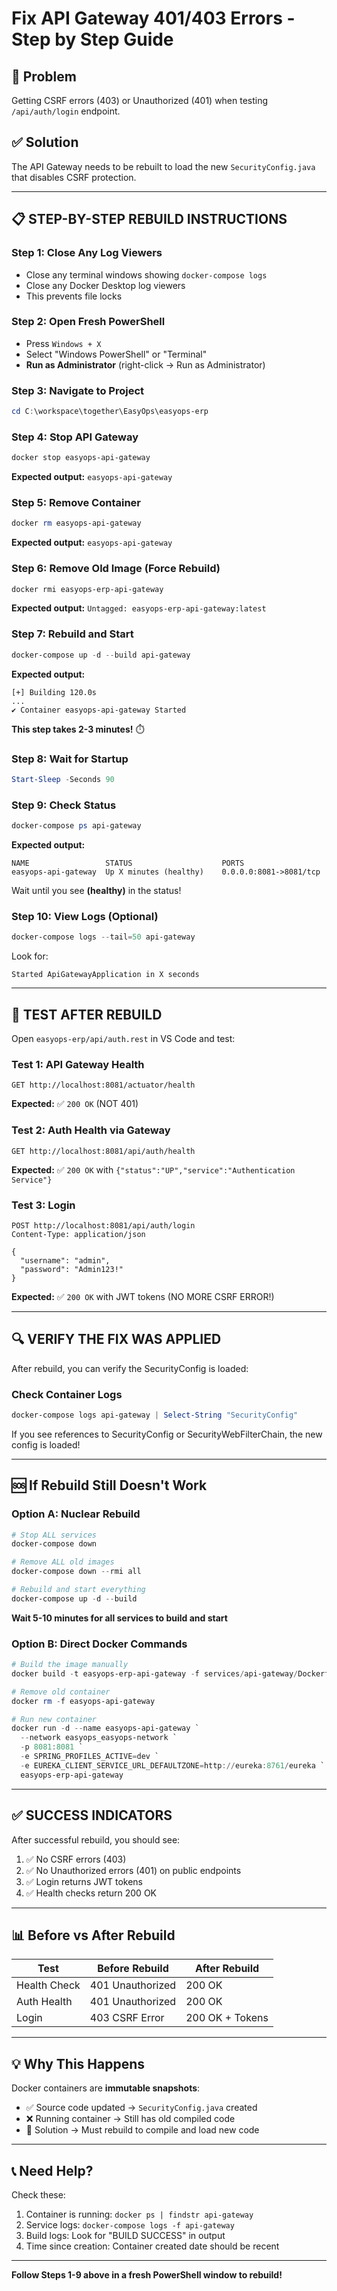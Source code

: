 # Fix API Gateway 401/403 Errors - Step by Step Guide

## 🔴 Problem
Getting CSRF errors (403) or Unauthorized (401) when testing `/api/auth/login` endpoint.

## ✅ Solution
The API Gateway needs to be rebuilt to load the new `SecurityConfig.java` that disables CSRF protection.

---

## 📋 **STEP-BY-STEP REBUILD INSTRUCTIONS**

### **Step 1: Close Any Log Viewers**
- Close any terminal windows showing `docker-compose logs`
- Close any Docker Desktop log viewers
- This prevents file locks

### **Step 2: Open Fresh PowerShell**
- Press `Windows + X`
- Select "Windows PowerShell" or "Terminal"
- **Run as Administrator** (right-click → Run as Administrator)

### **Step 3: Navigate to Project**
```powershell
cd C:\workspace\together\EasyOps\easyops-erp
```

### **Step 4: Stop API Gateway**
```powershell
docker stop easyops-api-gateway
```
**Expected output:** `easyops-api-gateway`

### **Step 5: Remove Container**
```powershell
docker rm easyops-api-gateway
```
**Expected output:** `easyops-api-gateway`

### **Step 6: Remove Old Image (Force Rebuild)**
```powershell
docker rmi easyops-erp-api-gateway
```
**Expected output:** `Untagged: easyops-erp-api-gateway:latest`

### **Step 7: Rebuild and Start**
```powershell
docker-compose up -d --build api-gateway
```

**Expected output:**
```
[+] Building 120.0s
...
✔ Container easyops-api-gateway Started
```

**This step takes 2-3 minutes!** ⏱️

### **Step 8: Wait for Startup**
```powershell
Start-Sleep -Seconds 90
```

### **Step 9: Check Status**
```powershell
docker-compose ps api-gateway
```

**Expected output:**
```
NAME                 STATUS                    PORTS
easyops-api-gateway  Up X minutes (healthy)    0.0.0.0:8081->8081/tcp
```

Wait until you see **(healthy)** in the status!

### **Step 10: View Logs (Optional)**
```powershell
docker-compose logs --tail=50 api-gateway
```

Look for:
```
Started ApiGatewayApplication in X seconds
```

---

## 🧪 **TEST AFTER REBUILD**

Open `easyops-erp/api/auth.rest` in VS Code and test:

### Test 1: API Gateway Health
```http
GET http://localhost:8081/actuator/health
```
**Expected:** ✅ `200 OK` (NOT 401)

### Test 2: Auth Health via Gateway
```http
GET http://localhost:8081/api/auth/health
```
**Expected:** ✅ `200 OK` with `{"status":"UP","service":"Authentication Service"}`

### Test 3: Login
```http
POST http://localhost:8081/api/auth/login
Content-Type: application/json

{
  "username": "admin",
  "password": "Admin123!"
}
```
**Expected:** ✅ `200 OK` with JWT tokens (NO MORE CSRF ERROR!)

---

## 🔍 **VERIFY THE FIX WAS APPLIED**

After rebuild, you can verify the SecurityConfig is loaded:

### Check Container Logs
```powershell
docker-compose logs api-gateway | Select-String "SecurityConfig"
```

If you see references to SecurityConfig or SecurityWebFilterChain, the new config is loaded!

---

## 🆘 **If Rebuild Still Doesn't Work**

### Option A: Nuclear Rebuild
```powershell
# Stop ALL services
docker-compose down

# Remove ALL old images
docker-compose down --rmi all

# Rebuild and start everything
docker-compose up -d --build
```

**Wait 5-10 minutes for all services to build and start**

### Option B: Direct Docker Commands
```powershell
# Build the image manually
docker build -t easyops-erp-api-gateway -f services/api-gateway/Dockerfile.dev .

# Remove old container
docker rm -f easyops-api-gateway

# Run new container
docker run -d --name easyops-api-gateway `
  --network easyops_easyops-network `
  -p 8081:8081 `
  -e SPRING_PROFILES_ACTIVE=dev `
  -e EUREKA_CLIENT_SERVICE_URL_DEFAULTZONE=http://eureka:8761/eureka `
  easyops-erp-api-gateway
```

---

## ✅ **SUCCESS INDICATORS**

After successful rebuild, you should see:

1. ✅ No CSRF errors (403)
2. ✅ No Unauthorized errors (401) on public endpoints
3. ✅ Login returns JWT tokens
4. ✅ Health checks return 200 OK

---

## 📊 **Before vs After Rebuild**

| Test | Before Rebuild | After Rebuild |
|------|----------------|---------------|
| Health Check | 401 Unauthorized | 200 OK |
| Auth Health | 401 Unauthorized | 200 OK |
| Login | 403 CSRF Error | 200 OK + Tokens |

---

## 💡 **Why This Happens**

Docker containers are **immutable snapshots**:
- ✅ Source code updated → `SecurityConfig.java` created
- ❌ Running container → Still has old compiled code
- 🔄 Solution → Must rebuild to compile and load new code

---

## 📞 **Need Help?**

Check these:
1. Container is running: `docker ps | findstr api-gateway`
2. Service logs: `docker-compose logs -f api-gateway`
3. Build logs: Look for "BUILD SUCCESS" in output
4. Time since creation: Container created date should be recent

---

**Follow Steps 1-9 above in a fresh PowerShell window to rebuild!**

